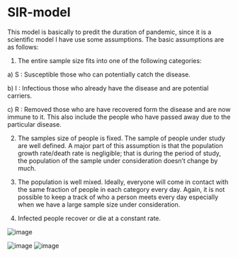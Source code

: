 # SIR-model
This model is basically to predit the duration of pandemic, since it is a scientific
model I have use some assumptions.
The basic assumptions are as follows:

1) The entire sample size fits into one of the following categories:
   
a) S : Susceptible
those who can potentially catch the disease.

b) I : Infectious
those who already have the disease and are potential carriers.

c) R : Removed
those who are have recovered form the disease and are now immune to 
it. This also include the people who have passed away due to the 
particular disease.

2) The samples size of people is fixed. The sample of people under study are well 
defined. A major part of this assumption is that the population growth 
rate/death rate is negligible; that is during the period of study, the population of 
the sample under consideration doesn’t change by much.

3) The population is well mixed. Ideally, everyone will come in contact with 
the same fraction of people in each category every day. Again, it is not 
possible to keep a track of who a person meets every day especially when 
we have a large sample size under consideration.

4) Infected people recover or die at a constant rate.



![image](https://github.com/Shubhansh25/SIR-model/assets/139395881/c85307dc-ff16-4159-ae65-e4c8baed7b16)

   ![image](https://github.com/Shubhansh25/SIR-model/assets/139395881/6c46bb3c-371a-485d-8ca9-58c8a905aaf6)
![image](https://github.com/Shubhansh25/SIR-model/assets/139395881/01f722fd-c778-4918-9ae4-2c47f6fe39cf)

